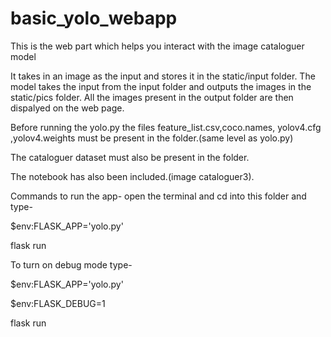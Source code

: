 # basic_yolo_webapp
This is the web part which helps you interact with the image cataloguer model

It takes in an image as the input and stores it in the static/input folder.
The model takes the input from the input folder and outputs the images in the static/pics folder.
All the images present in the output folder are then dispalyed on the web page.

Before running the yolo.py the files feature_list.csv,coco.names, yolov4.cfg ,yolov4.weights must be present in the folder.(same level as yolo.py)

The cataloguer dataset must also be present in the folder.

The notebook has also been included.(image cataloguer3).

Commands to run the app-
open the terminal and cd into this folder and type-


$env:FLASK_APP='yolo.py'


flask run

To turn on debug mode type-


$env:FLASK_APP='yolo.py'


$env:FLASK_DEBUG=1


flask run
